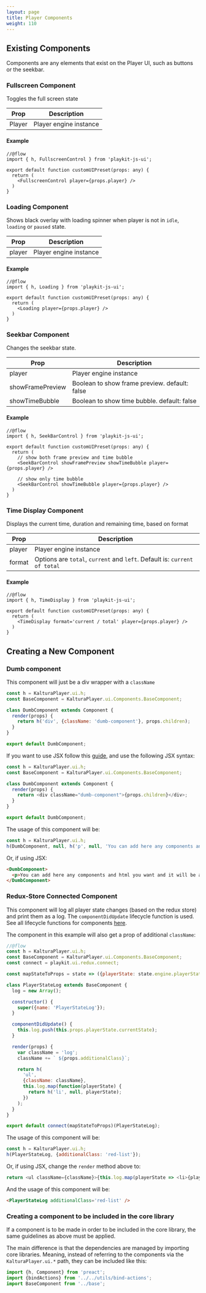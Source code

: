 ```yaml
---
layout: page
title: Player Components 
weight: 110
---
```


## Existing Components 

Components are any elements that exist on the Player UI, such as buttons or the seekbar. 

### Fullscreen Component

Toggles the full screen state 

| Prop | Description |
|--- |--- |
| Player | Player engine instance |

#### Example

```
//@flow
import { h, FullscreenControl } from 'playkit-js-ui';

export default function customUIPreset(props: any) {
  return (
    <FullscreenControl player={props.player} />
  )
}
```


### Loading Component

Shows black overlay with loading spinner when player is not in `idle`, `loading` or `paused` state.

| Prop | Description |
|--- |--- |
| player | Player engine instance |

#### Example

```
//@flow
import { h, Loading } from 'playkit-js-ui';

export default function customUIPreset(props: any) {
  return (
    <Loading player={props.player} />
  )
}
```


### Seekbar Component

Changes the seekbar state.

| Prop | Description |
|--- |--- |
| player | Player engine instance |
| showFramePreview | Boolean to show frame preview. default: false
| showTimeBubble | Boolean to show time bubble. default: false

#### Example

```
//@flow
import { h, SeekBarControl } from 'playkit-js-ui';

export default function customUIPreset(props: any) {
  return (
    // show both frame preview and time bubble
    <SeekBarControl showFramePreview showTimeBubble player={props.player} />

    // show only time bubble
    <SeekBarControl showTimeBubble player={props.player} />
  )
}
```

### Time Display Component

Displays the current time, duration and remaining time, based on format

| Prop | Description |
|--- |--- |
| player | Player engine instance |
| format | Options are `total`, `current` and `left`. Default is: `current of total` |

#### Example

```
//@flow
import { h, TimeDisplay } from 'playkit-js-ui';

export default function customUIPreset(props: any) {
  return (
    <TimeDisplay format='current / total' player={props.player} />
  )
}
```

## Creating a New Component 

### Dumb component

This component will just be a div wrapper with a `className`

```javascript
const h = KalturaPlayer.ui.h;
const BaseComponent = KalturaPlayer.ui.Components.BaseComponent;

class DumbComponent extends Component {
  render(props) {
    return h('div', {className: 'dumb-component'}, props.children);
  }
}

export default DumbComponent;
```

If you want to use JSX follow this [guide](./custom-ui-preset.md#using-jsx), and use the following JSX syntax:

```javascript
const h = KalturaPlayer.ui.h;
const BaseComponent = KalturaPlayer.ui.Components.BaseComponent;

class DumbComponent extends Component {
  render(props) {
    return <div className="dumb-component">{props.children}</div>;
  }
}

export default DumbComponent;
```

The usage of this component will be:

```javascript
const h = KalturaPlayer.ui.h;
h(DumbComponent, null, h('p', null, 'You can add here any components and html you want and it will be appended to the DumbComponent'));
```

Or, if using JSX:

```html
<DumbComponent>
  <p>You can add here any components and html you want and it will be appended to the DumbComponent</p>
</DumbComponent>
```

### Redux-Store Connected Component

This component will log all player state changes (based on the redux store) and print them as a log.
The `componentDidUpdate` lifecycle function is used.
See all lifecycle functions for components [here](https://preactjs.com/guide/lifecycle-methods). 

The component in this example will also get a prop of additional `className`:

```javascript
//@flow
const h = KalturaPlayer.ui.h;
const BaseComponent = KalturaPlayer.ui.Components.BaseComponent;
const connect = playkit.ui.redux.connect;

const mapStateToProps = state => ({playerState: state.engine.playerState});

class PlayerStateLog extends BaseComponent {
  log = new Array();

  constructor() {
    super({name: 'PlayerStateLog'});
  }

  componentDidUpdate() {
    this.log.push(this.props.playerState.currentState);
  }

  render(props) {
    var className = 'log';
    className += ` ${props.additionalClass}`;

    return h(
      'ul',
      {className: className},
      this.log.map(function(playerState) {
        return h('li', null, playerState);
      })
    );
  }
}

export default connect(mapStateToProps)(PlayerStateLog);
```

The usage of this component will be:

```javascript
const h = KalturaPlayer.ui.h;
h(PlayerStateLog, {additionalClass: 'red-list'});
```

Or, if using JSX, change the `render` method above to:

```javascript
return <ul className={className}>{this.log.map(playerState => <li>{playerState}</li>)}</ul>;
```

And the usage of this component will be:

```html
<PlayerStateLog additionalClass='red-list' />
```

### Creating a component to be included in the core library

If a component is to be made in order to be included in the core library, the same guidelines as above must be applied. 

The main difference is that the dependencies are managed by importing core libraries. Meaning, instead of referring to the components via the `KalturaPlayer.ui.*` path, they can be included like this:

```javascript
import {h, Component} from 'preact';
import {bindActions} from '../../utils/bind-actions';
import BaseComponent from '../base';
```





